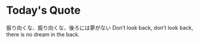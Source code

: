# Today's Quote

振り向くな、振り向くな、後ろには夢がない 
Don’t look back, don’t look back, there is no dream in the back.
